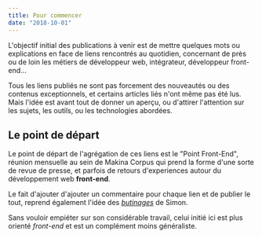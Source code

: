 ```yaml
---
title: Pour commencer
date: "2018-10-01"
---
```


L'objectif initial des publications à venir est de mettre quelques mots
ou explications en face de liens rencontrés au quotidien, concernant de
près ou de loin les métiers de développeur web, intégrateur, développeur
front-end…

Tous les liens publiés ne sont pas forcement des nouveautés ou des
contenus exceptionnels, et certains articles liés n'ont même pas été
lus. Mais l'idée est avant tout de donner un aperçu, ou d'attirer
l'attention sur les sujets, les outils, ou les technologies abordées.

## Le point de départ

Le point de départ de l'agrégation de ces liens est le "Point
Front-End", réunion mensuelle au sein de Makina Corpus qui prend la
forme d'une sorte de revue de presse, et parfois de retours
d'experiences autour du développement web **front-end**.

Le fait d'ajouter d'ajouter un commentaire pour chaque lien et de
publier le tout, reprend également l'idée des *[butinages][]* de Simon.

Sans vouloir empiéter sur son considérable travail, celui initié ici est
plus orienté *front-end* et est un complément moins généraliste.

[butinages]: https://www.qwant.com/?q=Butinage%20site%3Amakina-corpus.com
